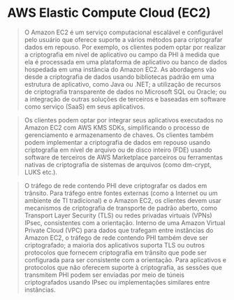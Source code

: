 # AWS Elastic Compute Cloud (EC2)

> O Amazon EC2 é um serviço computacional escalável e configurável pelo usuário que oferece suporte a vários métodos para criptografar dados em repouso. Por exemplo, os clientes podem optar por realizar a criptografia em nível de aplicativo ou campo da PHI à medida que ela é processada em uma plataforma de aplicativo ou banco de dados hospedada em uma instância do Amazon EC2. As abordagens vão desde a criptografia de dados usando bibliotecas padrão em uma estrutura de aplicativo, como Java ou .NET; a utilização de recursos de criptografia transparente de dados no Microsoft SQL ou Oracle; ou a integração de outras soluções de terceiros e baseadas em software como serviço (SaaS) em seus aplicativos.

> Os clientes podem optar por integrar seus aplicativos executados no Amazon EC2 com AWS KMS SDKs, simplificando o processo de gerenciamento e armazenamento de chaves. Os clientes também podem implementar a criptografia de dados em repouso usando criptografia em nível de arquivo ou de disco inteiro (FDE) usando software de terceiros de AWS Marketplace parceiros ou ferramentas nativas de criptografia de sistemas de arquivos (como dm-crypt, LUKS etc.).

> O tráfego de rede contendo PHI deve criptografar os dados em trânsito. Para tráfego entre fontes externas (como a Internet ou um ambiente de TI tradicional) e o Amazon EC2, os clientes devem usar mecanismos de criptografia de transporte de padrão aberto, como Transport Layer Security (TLS) ou redes privadas virtuais (VPNs) IPsec, consistentes com a orientação. Interno de uma Amazon Virtual Private Cloud (VPC) para dados que trafegam entre instâncias do Amazon EC2, o tráfego de rede contendo PHI também deve ser criptografado; a maioria dos aplicativos suporta TLS ou outros protocolos que fornecem criptografia em trânsito que pode ser configurada para ser consistente com a orientação. Para aplicativos e protocolos que não oferecem suporte à criptografia, as sessões que transmitem PHI podem ser enviadas por meio de túneis criptografados usando IPsec ou implementações similares entre instâncias.

